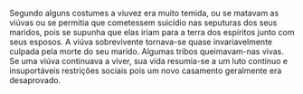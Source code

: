 ﻿Segundo alguns costumes a viuvez era muito temida, ou se matavam as viúvas ou se permitia que cometessem suicídio nas seputuras dos seus maridos, pois se supunha que elas iriam para a terra dos espíritos junto com seus esposos. A viúva sobrevivente tornava-se quase  invariavelmente culpada pela morte do seu marido. Algumas tribos queimavam-nas vivas. Se uma viúva continuava a viver, sua vida resumia-se a um luto contínuo e insuportáveis restrições sociais pois um novo casamento geralmente era desaprovado.